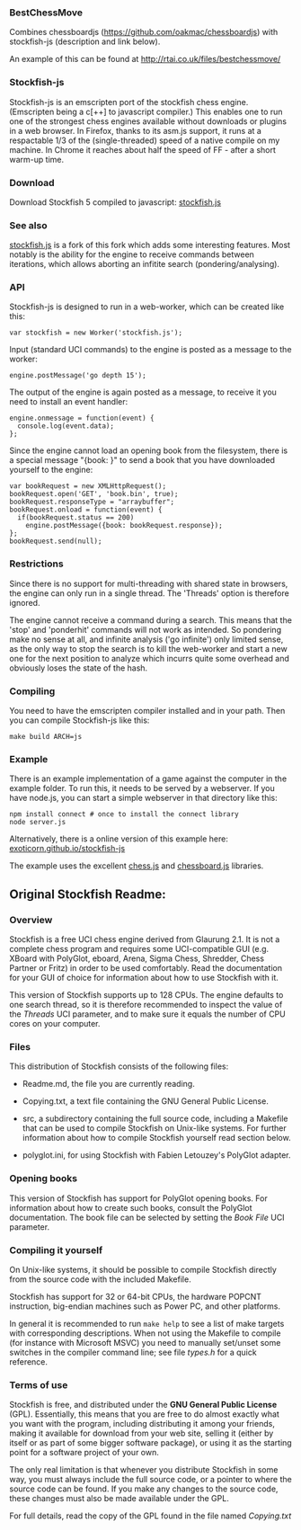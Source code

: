 ### BestChessMove

Combines chessboardjs (https://github.com/oakmac/chessboardjs) with stockfish-js (description and link below).

An example of this can be found at http://rtai.co.uk/files/bestchessmove/


### Stockfish-js

Stockfish-js is an emscripten port of the stockfish chess engine.
(Emscripten being a c[++] to javascript compiler.)
This enables one to run one of the strongest chess engines available
without downloads or plugins in a web browser.
In Firefox, thanks to its asm.js support, it runs at a respactable
1/3 of the (single-threaded) speed of a native compile on my machine.
In Chrome it reaches about half the speed of FF - after a short
warm-up time.

### Download

Download Stockfish 5 compiled to javascript:
[stockfish.js](https://github.com/exoticorn/stockfish-js/releases/download/sf_5_js/stockfish.js)

### See also

[stockfish.js](https://github.com/nmrugg/stockfish.js) is a fork of this fork which adds some
interesting features. Most notably is the ability for the engine to receive commands between
iterations, which allows aborting an infitite search (pondering/analysing).

### API

Stockfish-js is designed to run in a web-worker, which can be created
like this:

    var stockfish = new Worker('stockfish.js');

Input (standard UCI commands) to the engine is posted as a message to the worker:

    engine.postMessage('go depth 15');

The output of the engine is again posted as a message, to receive it
you need to install an event handler:

    engine.onmessage = function(event) {
      console.log(event.data);
    };

Since the engine cannot load an opening book from the filesystem, there
is a special message "{book: <binary polglot book data>}" to send a book
that you have downloaded yourself to the engine:

    var bookRequest = new XMLHttpRequest();
    bookRequest.open('GET', 'book.bin', true);
    bookRequest.responseType = "arraybuffer";
    bookRequest.onload = function(event) {
      if(bookRequest.status == 200)
        engine.postMessage({book: bookRequest.response});
    };
    bookRequest.send(null);

### Restrictions

Since there is no support for multi-threading with shared state in browsers,
the engine can only run in a single thread. The 'Threads' option is therefore
ignored.

The engine cannot receive a command during a search. This means that the
'stop' and 'ponderhit' commands will not work as intended.
So pondering make no sense at all, and infinite analysis ('go infinite')
only limited sense, as the only way to stop the search is to kill the
web-worker and start a new one for the next position to analyze which
incurrs quite some overhead and obviously loses the state of the hash.

### Compiling

You need to have the emscripten compiler installed and in your path.
Then you can compile Stockfish-js like this:

    make build ARCH=js

### Example

There is an example implementation of a game against the computer in
the example folder. To run this, it needs to be served by a webserver.
If you have node.js, you can start a simple webserver in that directory
like this:

    npm install connect # once to install the connect library
    node server.js

Alternatively, there is a online version of this example here:
[exoticorn.github.io/stockfish-js](http://exoticorn.github.io/stockfish-js)

The example uses the excellent [chess.js](http://github.com/jhlywa/chess.js)
and [chessboard.js](http://chessboardjs.com/) libraries.

## Original Stockfish Readme:

### Overview

Stockfish is a free UCI chess engine derived from Glaurung 2.1. It is
not a complete chess program and requires some UCI-compatible GUI
(e.g. XBoard with PolyGlot, eboard, Arena, Sigma Chess, Shredder, Chess
Partner or Fritz) in order to be used comfortably. Read the
documentation for your GUI of choice for information about how to use
Stockfish with it.

This version of Stockfish supports up to 128 CPUs. The engine defaults
to one search thread, so it is therefore recommended to inspect the value of
the *Threads* UCI parameter, and to make sure it equals the number of CPU
cores on your computer.


### Files

This distribution of Stockfish consists of the following files:

  * Readme.md, the file you are currently reading.

  * Copying.txt, a text file containing the GNU General Public License.

  * src, a subdirectory containing the full source code, including a Makefile
    that can be used to compile Stockfish on Unix-like systems. For further
    information about how to compile Stockfish yourself read section below.

  * polyglot.ini, for using Stockfish with Fabien Letouzey's PolyGlot
    adapter.


### Opening books

This version of Stockfish has support for PolyGlot opening books. For
information about how to create such books, consult the PolyGlot
documentation. The book file can be selected by setting the *Book File*
UCI parameter.


### Compiling it yourself

On Unix-like systems, it should be possible to compile Stockfish
directly from the source code with the included Makefile.

Stockfish has support for 32 or 64-bit CPUs, the hardware POPCNT
instruction, big-endian machines such as Power PC, and other platforms.

In general it is recommended to run `make help` to see a list of make
targets with corresponding descriptions. When not using the Makefile to
compile (for instance with Microsoft MSVC) you need to manually
set/unset some switches in the compiler command line; see file *types.h*
for a quick reference.


### Terms of use

Stockfish is free, and distributed under the **GNU General Public License**
(GPL). Essentially, this means that you are free to do almost exactly
what you want with the program, including distributing it among your
friends, making it available for download from your web site, selling
it (either by itself or as part of some bigger software package), or
using it as the starting point for a software project of your own.

The only real limitation is that whenever you distribute Stockfish in
some way, you must always include the full source code, or a pointer
to where the source code can be found. If you make any changes to the
source code, these changes must also be made available under the GPL.

For full details, read the copy of the GPL found in the file named
*Copying.txt*
